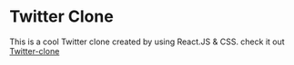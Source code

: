# Twitter Clone
This is a cool Twitter clone created by using React.JS & CSS. check it out [Twitter-clone](https://good-twitter-clone.vercel.app/)  
